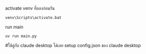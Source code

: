 activate venv ที่ลองก่อนรัน
```commandline
venv\Scripts\activate.bat
```

run main
```commandline
uv run main.py
```

#ใช้คู่กับ claude desktop ได้เลย
setup config.json ของ claude desktop
